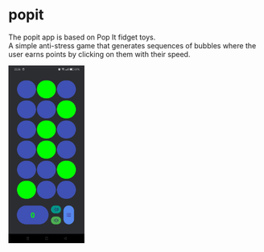 # popit
The popit app is based on Pop It fidget toys.<br>
A simple anti-stress game that generates sequences of bubbles where the user earns points by clicking on them with their speed.

<img src="./popit.jpg" width=30% height=30%>
